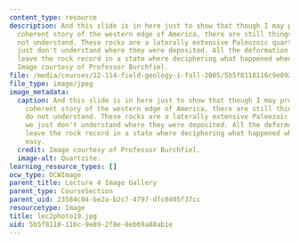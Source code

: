 ```yaml
---
content_type: resource
description: And this slide is in here just to show that though I may present a relatively
  coherent story of the western edge of America, there are still things that we do
  not understand. These rocks are a laterally extensive Paleozoic quartzite and we
  just don't understand where they were deposited. All the deformation and accretion
  leave the rock record in a state where deciphering what happened when is never easy.
  Image courtesy of Professor Burchfiel.
file: /media/courses/12-114-field-geology-i-fall-2005/5b5f8118116c9e892f8e0eb69a88ab1e_lec2photo19.jpg
file_type: image/jpeg
image_metadata:
  caption: And this slide is in here just to show that though I may present a relatively
    coherent story of the western edge of America, there are still things that we
    do not understand. These rocks are a laterally extensive Paleozoic quartzite and
    we just don't understand where they were deposited. All the deformation and accretion
    leave the rock record in a state where deciphering what happened when is never
    easy.
  credit: Image courtesy of Professor Burchfiel.
  image-alt: Quartzite.
learning_resource_types: []
ocw_type: OCWImage
parent_title: Lecture 4 Image Gallery
parent_type: CourseSection
parent_uid: 23584c04-be2a-b2c7-4797-dfc0405f37cc
resourcetype: Image
title: lec2photo19.jpg
uid: 5b5f8118-116c-9e89-2f8e-0eb69a88ab1e
---
```

